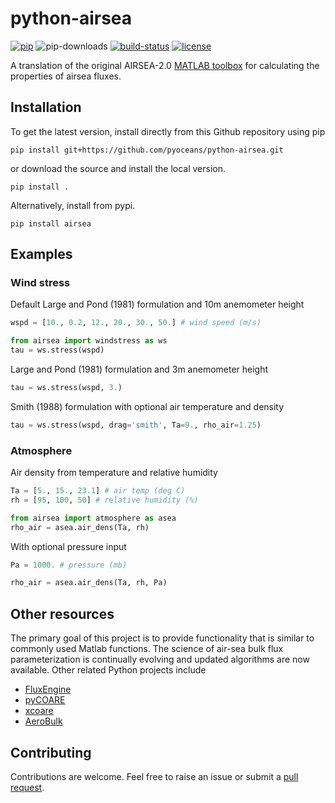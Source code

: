 # python-airsea

[![pip](http://img.shields.io/pypi/v/airsea.svg?style=flat)](https://pypi.python.org/pypi/airsea)
![pip-downloads](http://img.shields.io/pypi/dm/airsea.svg?style=flat)
[![build-status](https://github.com/pyoceans/python-airsea/actions/workflows/tests.yml/badge.svg?style=flat)](https://github.com/pyoceans/python-airsea/actions)
[![license](http://img.shields.io/badge/license-MIT-blue.svg?style=flat)](https://github.com/pyoceans/python-airsea/blob/master/LICENSE.txt)

A translation of the original AIRSEA-2.0 [MATLAB toolbox](https://github.com/sea-mat/air-sea) for calculating the properties of airsea fluxes.

## Installation

To get the latest version, install directly from this Github repository using pip
```
pip install git+https://github.com/pyoceans/python-airsea.git
```
or download the source and install the local version.
```
pip install .
```

Alternatively, install from pypi.
```
pip install airsea
```

## Examples

### Wind stress

Default Large and Pond (1981) formulation and 10m anemometer height
```python
wspd = [10., 0.2, 12., 20., 30., 50.] # wind speed (m/s)

from airsea import windstress as ws
tau = ws.stress(wspd)
```

Large and Pond (1981) formulation and 3m anemometer height
```python
tau = ws.stress(wspd, 3.)
```

Smith (1988) formulation with optional air temperature and density
```python
tau = ws.stress(wspd, drag='smith', Ta=9., rho_air=1.25)
```

### Atmosphere

Air density from temperature and relative humidity
```python
Ta = [5., 15., 23.1] # air temp (deg C)
rh = [95, 100, 50] # relative humidity (%)

from airsea import atmosphere as asea
rho_air = asea.air_dens(Ta, rh)
```

With optional pressure input
```python
Pa = 1000. # pressure (mb)

rho_air = asea.air_dens(Ta, rh, Pa)
```

## Other resources

The primary goal of this project is to provide functionality that is similar to commonly used Matlab functions. The science of air-sea bulk flux parameterization is continually evolving and updated algorithms are now available. Other related Python projects include
* [FluxEngine](https://github.com/oceanflux-ghg/FluxEngine)
* [pyCOARE](https://github.com/noaa-psd/pyCOARE)
* [xcoare](https://github.com/dcherian/xcoare)
* [AeroBulk](https://brodeau.github.io/aerobulk/)

## Contributing

Contributions are welcome. Feel free to raise an issue or submit a [pull request](https://docs.github.com/en/pull-requests/collaborating-with-pull-requests/proposing-changes-to-your-work-with-pull-requests/about-pull-requests).